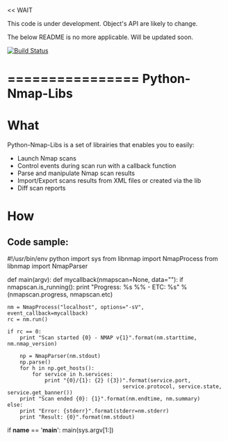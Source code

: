 << WAIT

This code is under development. Object's API are likely to change. 

The below README is no more applicable. Will be updated soon.

>>


[![Build Status](https://travis-ci.org/bmx0r/python-nmap-lib.png?branch=travis-ci)](https://travis-ci.org/bmx0r/python-nmap-lib)


================
Python-Nmap-Libs
================

What
====

Python-Nmap-Libs is a set of librairies that enables you to easily:
* Launch Nmap scans
* Control events during scan run with a callback function
* Parse and manipulate Nmap scan results
* Import/Export scans results from XML files or created via the lib
* Diff scan reports

How
===

Code sample:
------------

#!/usr/bin/env python
import sys
from libnmap import NmapProcess
from libnmap import NmapParser

def main(argv):
    def mycallback(nmapscan=None, data=""):
        if nmapscan.is_running():
            print "Progress: %s %% - ETC: %s" % (nmapscan.progress, nmapscan.etc)

    nm = NmapProcess("localhost", options="-sV", event_callback=mycallback)
    rc = nm.run()

    if rc == 0:
        print "Scan started {0} - NMAP v{1}".format(nm.starttime, nm.nmap_version)

        np = NmapParser(nm.stdout)
        np.parse()
        for h in np.get_hosts():
            for service in h.services:
                print "{0}/{1}: {2} ({3})".format(service.port,
                                         service.protocol, service.state, service.get_banner())
        print "Scan ended {0}: {1}".format(nm.endtime, nm.summary)
    else:
        print "Error: {stderr}".format(stderr=nm.stderr)
        print "Result: {0}".format(nm.stdout)

if __name__ == '__main__':
    main(sys.argv[1:])
